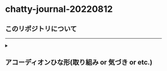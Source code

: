 # chatty-journal-20220812
## このリポジトリについて




<hr/>
<details>
<summary><h2>アコーディオンひな形(取り組み or 気づき or etc.)</h2></summary>
 <h3>タイトル</h3>
 <ol>
  <li>番号付きリスト</li>
  <li></li>
 </ol>
 <ul>
  <li>記号付きリスト</li>
  <li></li>
 </ul>
</details>
